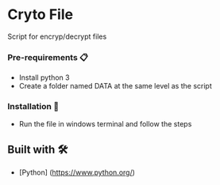 # Cryto File

Script for encryp/decrypt files

### Pre-requirements 📋

* Install python 3
* Create a folder named DATA at the same level as the script

### Installation 🔧

* Run the file in windows terminal and follow the steps

## Built with 🛠️

* [Python] (https://www.python.org/)
